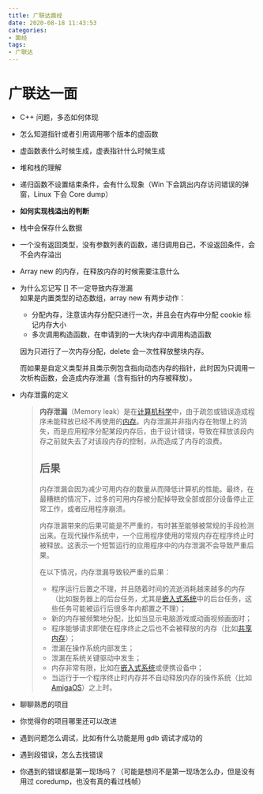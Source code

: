 ```yaml
---
title: 广联达面经
date: 2020-08-18 11:43:53
categories:
- 面经
tags:
- 广联达
---
```


# 广联达一面

- C++ 问题，多态如何体现

- 怎么知道指针或者引用调用哪个版本的虚函数

- 虚函数表什么时候生成，虚表指针什么时候生成

- 堆和栈的理解

- 递归函数不设置结束条件，会有什么现象（Win 下会跳出内存访问错误的弹窗，Linux 下会 Core dump）

- **如何实现栈溢出的判断**

- 栈中会保存什么数据

- 一个没有返回类型，没有参数列表的函数，递归调用自己，不设返回条件，会不会内存溢出

- Array new 的内存，在释放内存的时候需要注意什么

- 为什么忘记写 [] 不一定导致内存泄漏  
  如果是内置类型的动态数组，array new 有两步动作：  

  - 分配内存，注意该内存分配只进行一次，并且会在内存中分配 cookie 标记内存大小
  - 多次调用构造函数，在申请到的一大块内存中调用构造函数  

  因为只进行了一次内存分配，delete 会一次性释放整块内存。

  而如果是自定义类型并且类示例包含指向动态内存的指针，此时因为只调用一次析构函数，会造成内存泄漏（含有指针的内存被释放）。

- 内存泄露的定义  

  > **内存泄漏**（Memory leak）是在[计算机科学](https://zh.wikipedia.org/wiki/计算机科学)中，由于疏忽或错误造成程序未能释放已经不再使用的[内存](https://zh.wikipedia.org/wiki/内存)。内存泄漏并非指内存在物理上的消失，而是应用程序分配某段内存后，由于设计错误，导致在释放该段内存之前就失去了对该段内存的控制，从而造成了内存的浪费。
  >
  > ## 后果
  >
  > 内存泄漏会因为减少可用内存的数量从而降低计算机的性能。最终，在最糟糕的情况下，过多的可用内存被分配掉导致全部或部分设备停止正常工作，或者应用程序崩溃。
  >
  > 内存泄漏带来的后果可能是不严重的，有时甚至能够被常规的手段检测出来。在现代操作系统中，一个应用程序使用的常规内存在程序终止时被释放。这表示一个短暂运行的应用程序中的内存泄漏不会导致严重后果。
  >
  > 在以下情况，内存泄漏导致较严重的后果：
  >
  > - 程序运行后置之不理，并且随着时间的流逝消耗越来越多的内存（比如服务器上的后台任务，尤其是[嵌入式系统](https://zh.wikipedia.org/wiki/嵌入式系统)中的后台任务，这些任务可能被运行后很多年内都置之不理）；
  > - 新的内存被频繁地分配，比如当显示电脑游戏或动画视频画面时；
  > - 程序能够请求即使在程序终止之后也不会被释放的内存（比如[共享内存](https://zh.wikipedia.org/wiki/共享内存)）；
  > - 泄漏在操作系统内部发生；
  > - 泄漏在系统关键驱动中发生；
  > - 内存非常有限，比如在[嵌入式系统](https://zh.wikipedia.org/wiki/嵌入式系统)或便携设备中；
  > - 当运行于一个程序终止时内存并不自动释放内存的操作系统（比如[AmigaOS](https://zh.wikipedia.org/wiki/AmigaOS)）之上时。

- 聊聊熟悉的项目
- 你觉得你的项目哪里还可以改进
- 遇到问题怎么调试，比如有什么功能是用 gdb 调试才成功的
- 遇到段错误，怎么去找错误
- 你遇到的错误都是第一现场吗？（可能是想问不是第一现场怎么办，但是没有用过 coredump，也没有真的看过栈帧）